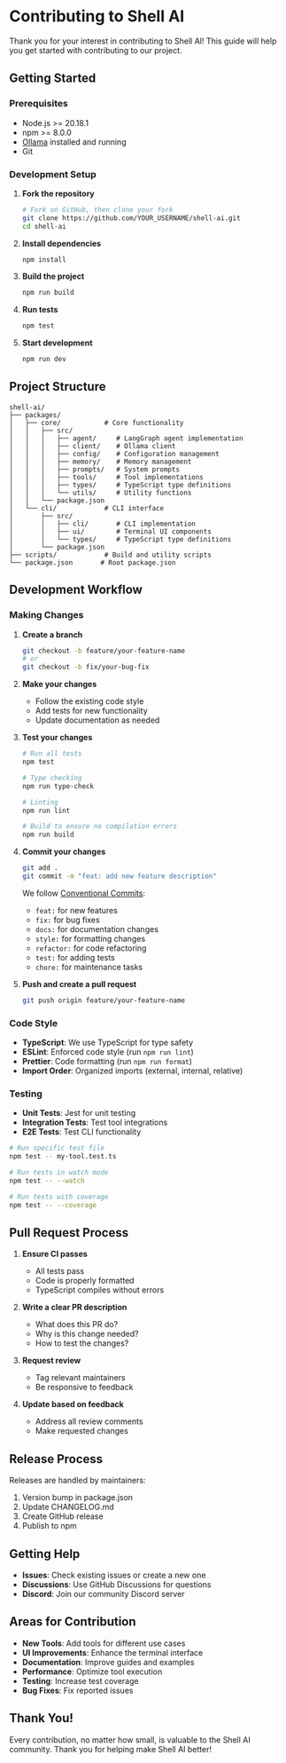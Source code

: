 # Contributing to Shell AI

Thank you for your interest in contributing to Shell AI! This guide will help you get started with contributing to our project.

## Getting Started

### Prerequisites

- Node.js >= 20.18.1
- npm >= 8.0.0
- [Ollama](https://ollama.ai/) installed and running
- Git

### Development Setup

1. **Fork the repository**
   ```bash
   # Fork on GitHub, then clone your fork
   git clone https://github.com/YOUR_USERNAME/shell-ai.git
   cd shell-ai
   ```

2. **Install dependencies**
   ```bash
   npm install
   ```

3. **Build the project**
   ```bash
   npm run build
   ```

4. **Run tests**
   ```bash
   npm test
   ```

5. **Start development**
   ```bash
   npm run dev
   ```

## Project Structure

```
shell-ai/
├── packages/
│   ├── core/           # Core functionality
│   │   ├── src/
│   │   │   ├── agent/     # LangGraph agent implementation
│   │   │   ├── client/    # Ollama client
│   │   │   ├── config/    # Configuration management
│   │   │   ├── memory/    # Memory management
│   │   │   ├── prompts/   # System prompts
│   │   │   ├── tools/     # Tool implementations
│   │   │   ├── types/     # TypeScript type definitions
│   │   │   └── utils/     # Utility functions
│   │   └── package.json
│   └── cli/            # CLI interface
│       ├── src/
│       │   ├── cli/       # CLI implementation
│       │   ├── ui/        # Terminal UI components
│       │   └── types/     # TypeScript type definitions
│       └── package.json
├── scripts/            # Build and utility scripts
└── package.json       # Root package.json
```

## Development Workflow

### Making Changes

1. **Create a branch**
   ```bash
   git checkout -b feature/your-feature-name
   # or
   git checkout -b fix/your-bug-fix
   ```

2. **Make your changes**
   - Follow the existing code style
   - Add tests for new functionality
   - Update documentation as needed

3. **Test your changes**
   ```bash
   # Run all tests
   npm test
   
   # Type checking
   npm run type-check
   
   # Linting
   npm run lint
   
   # Build to ensure no compilation errors
   npm run build
   ```

4. **Commit your changes**
   ```bash
   git add .
   git commit -m "feat: add new feature description"
   ```

   We follow [Conventional Commits](https://www.conventionalcommits.org/):
   - `feat:` for new features
   - `fix:` for bug fixes
   - `docs:` for documentation changes
   - `style:` for formatting changes
   - `refactor:` for code refactoring
   - `test:` for adding tests
   - `chore:` for maintenance tasks

5. **Push and create a pull request**
   ```bash
   git push origin feature/your-feature-name
   ```


### Code Style

- **TypeScript**: We use TypeScript for type safety
- **ESLint**: Enforced code style (run `npm run lint`)
- **Prettier**: Code formatting (run `npm run format`)
- **Import Order**: Organized imports (external, internal, relative)

### Testing

- **Unit Tests**: Jest for unit testing
- **Integration Tests**: Test tool integrations
- **E2E Tests**: Test CLI functionality

```bash
# Run specific test file
npm test -- my-tool.test.ts

# Run tests in watch mode
npm test -- --watch

# Run tests with coverage
npm test -- --coverage
```

## Pull Request Process

1. **Ensure CI passes**
   - All tests pass
   - Code is properly formatted
   - TypeScript compiles without errors

2. **Write a clear PR description**
   - What does this PR do?
   - Why is this change needed?
   - How to test the changes?

3. **Request review**
   - Tag relevant maintainers
   - Be responsive to feedback

4. **Update based on feedback**
   - Address all review comments
   - Make requested changes

## Release Process

Releases are handled by maintainers:

1. Version bump in package.json
2. Update CHANGELOG.md
3. Create GitHub release
4. Publish to npm

## Getting Help

- **Issues**: Check existing issues or create a new one
- **Discussions**: Use GitHub Discussions for questions
- **Discord**: Join our community Discord server

## Areas for Contribution

- **New Tools**: Add tools for different use cases
- **UI Improvements**: Enhance the terminal interface
- **Documentation**: Improve guides and examples
- **Performance**: Optimize tool execution
- **Testing**: Increase test coverage
- **Bug Fixes**: Fix reported issues

## Thank You!

Every contribution, no matter how small, is valuable to the Shell AI community. Thank you for helping make Shell AI better!
